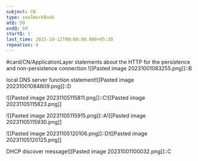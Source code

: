 ```yaml
---
subject: CN
type: zealWorkBook
atQ: 59
endQ: 59
startQ: 1
last_time: 2023-10-12T00:00:00.000+05:30
repeation: 4
---
```

#card/CN/ApplicationLayer
statements about the HTTP for the persistence and non-persistence connection	![[Pasted image 20231001083255.png]]::B <!--SR:!2023-11-17,8,226-->

local DNS server function statement![[Pasted image 20231001084809.png]]::D <!--SR:!2023-11-22,17,230-->

![[Pasted image 20231105115811.png]]::C![[Pasted image 20231105115823.png]] <!--SR:!2023-11-21,12,273-->

![[Pasted image 20231105115915.png]]::A![[Pasted image 20231105115930.png]] <!--SR:!2023-11-11,2,253-->


![[Pasted image 20231105120106.png]]::D![[Pasted image 20231105120125.png]] <!--SR:!2023-12-01,26,270-->

DHCP discover message![[Pasted image 20231001100032.png]]::C <!--SR:!2023-11-15,6,270-->
